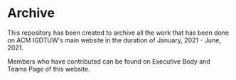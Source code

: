# Archive

This repository has been created to archive all the work that has been done on ACM IGDTUW's main website in the duration of January, 2021 - June, 2021.

Members who have contributed can be found on Executive Body and Teams Page of this website.
